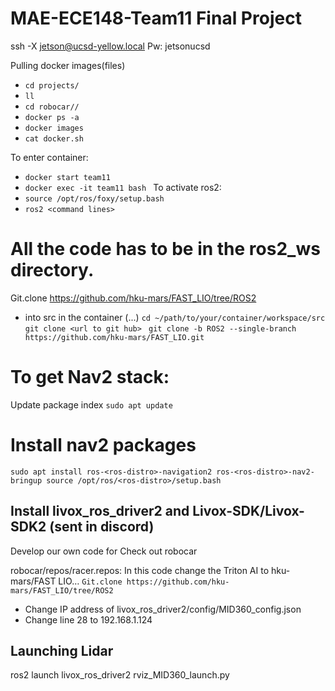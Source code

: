 # MAE-ECE148-Team11 Final Project
ssh -X jetson@ucsd-yellow.local
Pw:  jetsonucsd

Pulling docker images(files)
- `cd projects/ `
-  `ll `
-  `cd robocar// `
-  `docker ps -a `
-  `docker images `
-  `cat docker.sh `

To enter container:
- `docker start team11 `
-  `docker exec -it team11 bash `
To activate ros2:
-  `source /opt/ros/foxy/setup.bash `
-  `ros2 <command lines>  `

# All the code has to be in the ros2_ws directory.

Git.clone https://github.com/hku-mars/FAST_LIO/tree/ROS2
  - into src in the container (...) 
 `cd ~/path/to/your/container/workspace/src `
 `git clone <url to git hub> `
 `git clone -b ROS2 --single-branch https://github.com/hku-mars/FAST_LIO.git `

# To get Nav2 stack:
Update package index
 `sudo apt update `

# Install nav2 packages
 `sudo apt install ros-<ros-distro>-navigation2 ros-<ros-distro>-nav2-bringup
source /opt/ros/<ros-distro>/setup.bash `

## Install livox_ros_driver2 and Livox-SDK/Livox-SDK2 (sent in discord)

Develop our own code for 
Check out robocar 

robocar/repos/racer.repos:
In this code change the Triton AI to hku-mars/FAST LIO… 
`Git.clone https://github.com/hku-mars/FAST_LIO/tree/ROS2`
  - Change IP address of livox_ros_driver2/config/MID360_config.json
  - Change line 28 to 192.168.1.124
## Launching Lidar
ros2 launch livox_ros_driver2 rviz_MID360_launch.py
